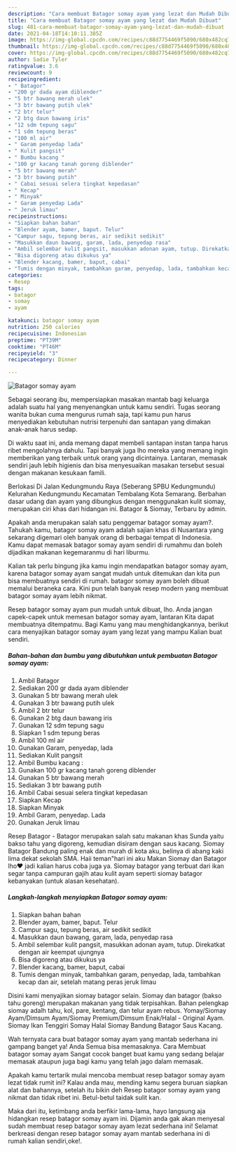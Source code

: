 ```yaml
---
description: "Cara membuat Batagor somay ayam yang lezat dan Mudah Dibuat"
title: "Cara membuat Batagor somay ayam yang lezat dan Mudah Dibuat"
slug: 481-cara-membuat-batagor-somay-ayam-yang-lezat-dan-mudah-dibuat
date: 2021-04-18T14:10:11.385Z
image: https://img-global.cpcdn.com/recipes/c88d7754469f5090/680x482cq70/batagor-somay-ayam-foto-resep-utama.jpg
thumbnail: https://img-global.cpcdn.com/recipes/c88d7754469f5090/680x482cq70/batagor-somay-ayam-foto-resep-utama.jpg
cover: https://img-global.cpcdn.com/recipes/c88d7754469f5090/680x482cq70/batagor-somay-ayam-foto-resep-utama.jpg
author: Sadie Tyler
ratingvalue: 3.6
reviewcount: 9
recipeingredient:
- " Batagor"
- "200 gr dada ayam diblender"
- "5 btr bawang merah ulek"
- "3 btr bawang putih ulek"
- "2 btr telur"
- "2 btg daun bawang iris"
- "12 sdm tepung sagu"
- "1 sdm tepung beras"
- "100 ml air"
- " Garam penyedap lada"
- " Kulit pangsit"
- " Bumbu kacang "
- "100 gr kacang tanah goreng diblender"
- "5 btr bawang merah"
- "3 btr bawang putih"
- " Cabai sesuai selera tingkat kepedasan"
- " Kecap"
- " Minyak"
- " Garam penyedap Lada"
- " Jeruk limau"
recipeinstructions:
- "Siapkan bahan bahan"
- "Blender ayam, bamer, baput. Telur"
- "Campur sagu, tepung beras, air sedikit sedikit"
- "Masukkan daun bawang, garam, lada, penyedap rasa"
- "Ambil selembar kulit pangsit, masukkan adonan ayam, tutup. Direkatkat dengan air keempat ujungnya"
- "Bisa digoreng atau dikukus ya"
- "Blender kacang, bamer, baput, cabai"
- "Tumis dengan minyak, tambahkan garam, penyedap, lada, tambahkan kecap dan air, setelah matang peras jeruk limau"
categories:
- Resep
tags:
- batagor
- somay
- ayam

katakunci: batagor somay ayam 
nutrition: 250 calories
recipecuisine: Indonesian
preptime: "PT39M"
cooktime: "PT46M"
recipeyield: "3"
recipecategory: Dinner

---
```



![Batagor somay ayam](https://img-global.cpcdn.com/recipes/c88d7754469f5090/680x482cq70/batagor-somay-ayam-foto-resep-utama.jpg)

Sebagai seorang ibu, mempersiapkan masakan mantab bagi keluarga adalah suatu hal yang menyenangkan untuk kamu sendiri. Tugas seorang  wanita bukan cuma mengurus rumah saja, tapi kamu pun harus menyediakan kebutuhan nutrisi terpenuhi dan santapan yang dimakan anak-anak harus sedap.

Di waktu  saat ini, anda memang dapat membeli santapan instan tanpa harus ribet mengolahnya dahulu. Tapi banyak juga lho mereka yang memang ingin memberikan yang terbaik untuk orang yang dicintainya. Lantaran, memasak sendiri jauh lebih higienis dan bisa menyesuaikan masakan tersebut sesuai dengan makanan kesukaan famili. 

Berlokasi Di Jalan Kedungmundu Raya (Seberang SPBU Kedungmundu) Kelurahan Kedungmundu Kecamatan Tembalang Kota Semarang. Berbahan dasar udang dan ayam yang dibungkus dengan menggunakan kulit siomay, merupakan ciri khas dari hidangan ini. Batagor &amp; Siomay, Terbaru by admin.

Apakah anda merupakan salah satu penggemar batagor somay ayam?. Tahukah kamu, batagor somay ayam adalah sajian khas di Nusantara yang sekarang digemari oleh banyak orang di berbagai tempat di Indonesia. Kamu dapat memasak batagor somay ayam sendiri di rumahmu dan boleh dijadikan makanan kegemaranmu di hari liburmu.

Kalian tak perlu bingung jika kamu ingin mendapatkan batagor somay ayam, karena batagor somay ayam sangat mudah untuk ditemukan dan kita pun bisa membuatnya sendiri di rumah. batagor somay ayam boleh dibuat memalui beraneka cara. Kini pun telah banyak resep modern yang membuat batagor somay ayam lebih nikmat.

Resep batagor somay ayam pun mudah untuk dibuat, lho. Anda jangan capek-capek untuk memesan batagor somay ayam, lantaran Kita dapat membuatnya ditempatmu. Bagi Kamu yang mau menghidangkannya, berikut cara menyajikan batagor somay ayam yang lezat yang mampu Kalian buat sendiri.

<!--inarticleads1-->

##### Bahan-bahan dan bumbu yang dibutuhkan untuk pembuatan Batagor somay ayam:

1. Ambil  Batagor
1. Sediakan 200 gr dada ayam diblender
1. Gunakan 5 btr bawang merah ulek
1. Gunakan 3 btr bawang putih ulek
1. Ambil 2 btr telur
1. Gunakan 2 btg daun bawang iris
1. Gunakan 12 sdm tepung sagu
1. Siapkan 1 sdm tepung beras
1. Ambil 100 ml air
1. Gunakan  Garam, penyedap, lada
1. Sediakan  Kulit pangsit
1. Ambil  Bumbu kacang :
1. Gunakan 100 gr kacang tanah goreng diblender
1. Gunakan 5 btr bawang merah
1. Sediakan 3 btr bawang putih
1. Ambil  Cabai sesuai selera tingkat kepedasan
1. Siapkan  Kecap
1. Siapkan  Minyak
1. Ambil  Garam, penyedap. Lada
1. Gunakan  Jeruk limau


Resep Batagor - Batagor merupakan salah satu makanan khas Sunda yaitu bakso tahu yang digoreng, kemudian disiram dengan saus kacang. Siomay Batagor Bandung paling enak dan murah di kota aku, belinya di abang kaki lima dekat sekolah SMA. Haii teman&#34;hari ini aku Makan Siomay dan Batagor lho❤️ jadi kalian harus coba juga ya. Siomay batagor yang terbuat dari ikan segar tanpa campuran gajih atau kulit ayam seperti siomay batagor kebanyakan (untuk alasan kesehatan). 

<!--inarticleads2-->

##### Langkah-langkah menyiapkan Batagor somay ayam:

1. Siapkan bahan bahan
1. Blender ayam, bamer, baput. Telur
1. Campur sagu, tepung beras, air sedikit sedikit
1. Masukkan daun bawang, garam, lada, penyedap rasa
1. Ambil selembar kulit pangsit, masukkan adonan ayam, tutup. Direkatkat dengan air keempat ujungnya
1. Bisa digoreng atau dikukus ya
1. Blender kacang, bamer, baput, cabai
1. Tumis dengan minyak, tambahkan garam, penyedap, lada, tambahkan kecap dan air, setelah matang peras jeruk limau


Disini kami menyajikan siomay batagor selain. Siomay dan batagor (bakso tahu goreng) merupakan makanan yang tidak terpisahkan. Bahan pelengkap siomay adalh tahu, kol, pare, kentang, dan telur ayam rebus. Yomay/Siomay Ayam/Dimsum Ayam/Siomay Premium/Dimsum Enak/Halal - Original Ayam. Siomay Ikan Tenggiri Somay Halal Siomay Bandung Batagor Saus Kacang. 

Wah ternyata cara buat batagor somay ayam yang mantab sederhana ini gampang banget ya! Anda Semua bisa memasaknya. Cara Membuat batagor somay ayam Sangat cocok banget buat kamu yang sedang belajar memasak ataupun juga bagi kamu yang telah jago dalam memasak.

Apakah kamu tertarik mulai mencoba membuat resep batagor somay ayam lezat tidak rumit ini? Kalau anda mau, mending kamu segera buruan siapkan alat dan bahannya, setelah itu bikin deh Resep batagor somay ayam yang nikmat dan tidak ribet ini. Betul-betul taidak sulit kan. 

Maka dari itu, ketimbang anda berfikir lama-lama, hayo langsung aja hidangkan resep batagor somay ayam ini. Dijamin anda gak akan menyesal sudah membuat resep batagor somay ayam lezat sederhana ini! Selamat berkreasi dengan resep batagor somay ayam mantab sederhana ini di rumah kalian sendiri,oke!.


